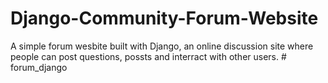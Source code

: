 # Django-Community-Forum-Website
A simple forum wesbite built with Django, an online discussion site where people can post questions, possts and interract with other users.
#   f o r u m _ d j a n g o  
 